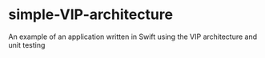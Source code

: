 # simple-VIP-architecture
An example of an application written in Swift using the VIP architecture and unit testing
